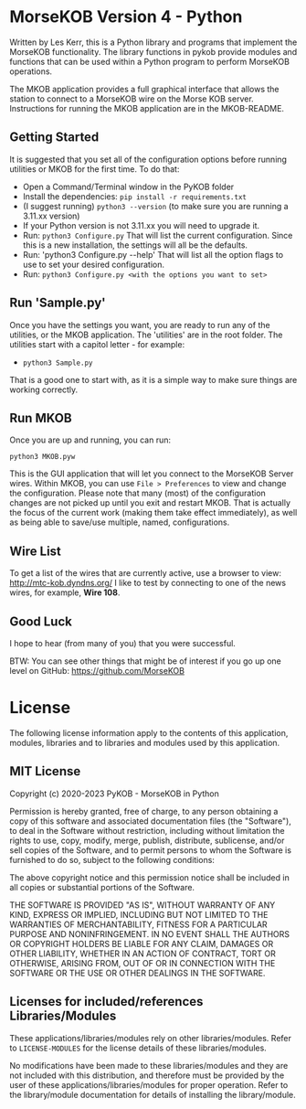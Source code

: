 # MorseKOB Version 4 - Python

Written by Les Kerr, this is a Python library and programs that implement
the MorseKOB functionality. The library functions in pykob provide modules
and functions that can be used within a Python program to perform MorseKOB
operations.

The MKOB application provides a full graphical interface that allows the
station to connect to a MorseKOB wire on the Morse KOB server. Instructions
for running the MKOB application are in the MKOB-README.

## Getting Started
It is suggested that you set all of the configuration options before running utilities or MKOB for the first time. To do that:

* Open a Command/Terminal window in the PyKOB folder
* Install the dependencies: `pip install -r requirements.txt`
* (I suggest running) `python3 --version` (to make sure you are running a 3.11.xx version)
* If your Python version is not 3.11.xx you will need to upgrade it.
* Run: `python3 Configure.py`
  That will list the current configuration. Since this is a new installation, the settings will all be the defaults.
* Run: 'python3 Configure.py --help'
  That will list all the option flags to use to set your desired configuration.
* Run: `python3 Configure.py <with the options you want to set>`

## Run 'Sample.py'
Once you have the settings you want, you are ready to run any of the utilities, or the MKOB application. The 'utilities' are in the root folder. The utilities start with a capitol letter - for example:

* `python3 Sample.py`

That is a good one to start with, as it is a simple way to make sure things are working correctly.

## Run MKOB
Once you are up and running, you can run:

`python3 MKOB.pyw`

This is the GUI application that will let you connect to the MorseKOB Server wires. Within MKOB, you can use `File > Preferences` to view and change the configuration. Please note that many (most) of the configuration changes are not picked up until you exit and restart MKOB. That is actually the focus of the current work (making them take effect immediately), as well as being able to save/use multiple, named, configurations.

## Wire List
To get a list of the wires that are currently active, use a browser to view: http://mtc-kob.dyndns.org/
I like to test by connecting to one of the news wires, for example, **Wire 108**.

## Good Luck
I hope to hear (from many of you) that you were successful.

BTW: You can see other things that might be of interest if you go up one level on GitHub: https://github.com/MorseKOB


# License
The following license information apply to the contents of this application,
modules, libraries and to libraries and modules used by this application.

## MIT License
Copyright (c) 2020-2023 PyKOB - MorseKOB in Python

Permission is hereby granted, free of charge, to any person obtaining a copy
of this software and associated documentation files (the "Software"), to deal
in the Software without restriction, including without limitation the rights
to use, copy, modify, merge, publish, distribute, sublicense, and/or sell
copies of the Software, and to permit persons to whom the Software is
furnished to do so, subject to the following conditions:

The above copyright notice and this permission notice shall be included in all
copies or substantial portions of the Software.

THE SOFTWARE IS PROVIDED "AS IS", WITHOUT WARRANTY OF ANY KIND, EXPRESS OR
IMPLIED, INCLUDING BUT NOT LIMITED TO THE WARRANTIES OF MERCHANTABILITY,
FITNESS FOR A PARTICULAR PURPOSE AND NONINFRINGEMENT. IN NO EVENT SHALL THE
AUTHORS OR COPYRIGHT HOLDERS BE LIABLE FOR ANY CLAIM, DAMAGES OR OTHER
LIABILITY, WHETHER IN AN ACTION OF CONTRACT, TORT OR OTHERWISE, ARISING FROM,
OUT OF OR IN CONNECTION WITH THE SOFTWARE OR THE USE OR OTHER DEALINGS IN THE
SOFTWARE.

## Licenses for included/references Libraries/Modules
These applications/libraries/modules rely on other libraries/modules.
Refer to `LICENSE-MODULES` for the license details of these libraries/modules.

No modifications have been made to these libraries/modules and they are not
included with this distribution, and therefore must be provided by the user of
these applications/libraries/modules for proper operation. Refer to the library/module
documentation for details of installing the library/module.

